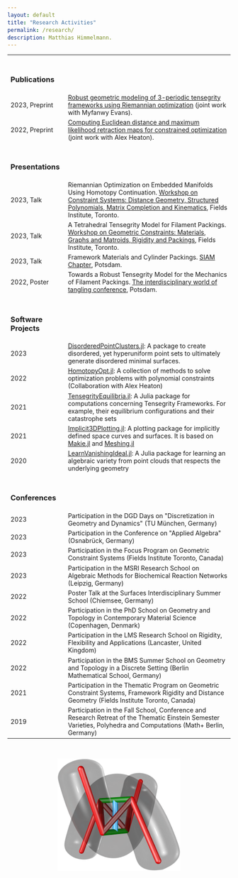 ```yaml
---
layout: default
title: "Research Activities"
permalink: /research/
description: Matthias Himmelmann.
---
```

<table style="width:100%">
    <tr><td><h3><br>Publications</h3></td></tr>
    <tr>
        <td>2023, Preprint</td>
        <td><a href="https://arxiv.org/abs/2303.13140">Robust geometric modeling of 3-periodic tensegrity frameworks using Riemannian optimization</a> (joint work with Myfanwy Evans).</td>
    </tr>
    <tr>
        <td>2022, Preprint</td>
        <td><a href="https://arxiv.org/abs/2206.14106">Computing Euclidean distance and maximum likelihood retraction maps for constrained optimization</a> (joint work with Alex Heaton).</td>
    </tr>
  
  <tr><td><h3><br>Presentations</h3></td></tr>
  <tr>
        <td>2023, Talk</td>
        <td>Riemannian Optimization on Embedded Manifolds Using Homotopy Continuation. <a href="http://www.fields.utoronto.ca/activities/23-24/constraint-systems">Workshop on Constraint Systems: Distance Geometry, Structured Polynomials, Matrix Completion and Kinematics</a>, Fields Institute, Toronto.</td>
    </tr>

  
  <tr>
        <td>2023, Talk</td>
        <td>A Tetrahedral Tensegrity Model for Filament Packings. <a href="http://www.fields.utoronto.ca/activities/23-24/constraint-materials">Workshop on Geometric Constraints: Materials, Graphs and Matroids, Rigidity and Packings</a>, Fields Institute, Toronto.</td>
    </tr>
    <tr>
        <td>2023, Talk</td>
        <td>Framework Materials and Cylinder Packings. <a href="https://www.math.uni-potsdam.de/studium/studierende/default-8819680ed3/">SIAM Chapter</a>, Potsdam.</td>
    </tr>
    <tr>
        <td>2022, Poster</td>
        <td>Towards a Robust Tensegrity Model for the Mechanics of Filament Packings. <a href="https://tangle-conference.de/">The interdisciplinary world of tangling conference</a>, Potsdam.</td>
    </tr>

<tr><td><h3><br>Software Projects</h3></td></tr>
<tr>
  <td>2023</td>
  <td><a href="https://github.com/matthiashimmelmann/DisorderedPointClusters.jl">DisorderedPointClusters.jl</a>: A package to create disordered, yet hyperuniform point sets to ultimately generate disordered minimal surfaces.</td>
</tr>
    
    
<tr>
  <td>2022</td>
  <td><a href="https://github.com/alexheaton2/HomotopyOpt.jl">HomotopyOpt.jl</a>: A collection of methods to solve optimization problems with polynomial constraints (Collaboration with Alex Heaton)</td>
</tr>
    
    
<tr>
  <td>2021</td>
  <td><a href="https://github.com/matthiashimmelmann/TensegrityEquilibria.jl">TensegrityEquilibria.jl</a>: A Julia package for computations concerning Tensegrity Frameworks. For example, their equilibrium configurations and their catastrophe sets</td>
</tr>
    
<tr>
    <td>2021</td>
    <td><a href="https://github.com/matthiashimmelmann/Implicit3DPlotting.jl">Implicit3DPlotting.jl</a>: A plotting package for implicitly defined space curves and surfaces. It is based on <a href="https://makie.juliaplots.org/stable/">Makie.jl</a> and <a href="https://github.com/JuliaGeometry/Meshing.jl">Meshing.jl</a></td>
</tr>
    
<tr>
  <td>2020</td>
  <td><a href="https://github.com/matthiashimmelmann/LearnVanishingIdeal.jl">LearnVanishingIdeal.jl</a>: A Julia package for learning an algebraic variety from point clouds that respects the underlying geometry</td>
</tr>
    
<tr> <td><h3><br>Conferences</h3></td></tr>
<tr>
    <td>2023</td>
    <td>Participation in the DGD Days on "Discretization in Geometry and Dynamics" (TU München, Germany)</td>
</tr>

<tr>
    <td>2023</td>
    <td>Participation in the Conference on "Applied Algebra" (Osnabrück, Germany)</td>
</tr>

<tr>
    <td>2023</td>
    <td>Participation in the Focus Program on Geometric Constraint Systems (Fields Institute Toronto, Canada)</td>
</tr>
    
<tr>
    <td>2023</td>
    <td>Participation in the MSRI Research School on Algebraic Methods for Biochemical Reaction Networks (Leipzig, Germany) </td>
</tr>

<tr>
<td>2022</td>
    <td>Poster Talk at the Surfaces Interdisciplinary Summer School (Chiemsee, Germany)</td>
</tr>

<tr>
<td>2022</td>
    <td>Participation in the PhD School on Geometry and Topology in Contemporary Material Science (Copenhagen, Denmark)</td>
</tr>

<tr>
<td>2022</td>
    <td>Participation in the LMS Research School on Rigidity, Flexibility and Applications (Lancaster, United Kingdom)</td>
</tr>
 <tr>
     
<td>2022</td>
    <td>Participation in the BMS Summer School on Geometry and Topology in a Discrete Setting (Berlin Mathematical School, Germany)</td>
</tr>
<tr>
    <td>2021</td>
    <td>Participation in the Thematic Program on Geometric Constraint Systems, Framework Rigidity and Distance Geometry (Fields Institute Toronto, Canada)</td>
</tr>
    
<tr>
    <td>2019</td>
    <td>Participation in the Fall School, Conference and Research Retreat of the Thematic Einstein Semester Varieties, Polyhedra and Computations (Math+ Berlin, Germany)</td>
</tr>
</table>

<br>
<p> </p>
<p style="text-align: center;">
<img src="/images/clasptetrahedralmodel.png" alt="The tetrahedral model for filament packings" width="55%" height="55%"/>
</p>
